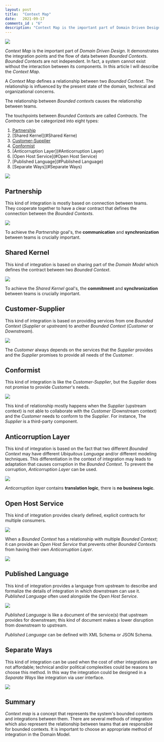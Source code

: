 ```yaml
---
layout: post
title:  "Context Map"
date:   2021-09-17
comments_id : "6"
description: "Context Map is the important part of Domain Driven Design. It demonstrates the integration points and the flow of data between Bounded Contexts. Bounded Contexts are not independent. In fact, a system cannot exist without the interaction between its components."
---
```


![](/assets/images/article-image-15.jpg)

*Context Map* is the important part of *Domain Driven Design*. It demonstrates the integration points and the flow of data between *Bounded Context*s. *Bounded Context*s are not independent. In fact, a system cannot exist without the interaction between its components. In this article I will describe the *Context Map*.

A *Context Map* defines a relationship between two *Bounded Context*. The relationship is influenced by the present state of the domain, technical and organizational concerns.     

The relationship between *Bounded context*s causes the relationship between teams.

The touchpoints  between *Bounded Context*s are called *Contracts*. The *Contracts* can be categorized into eight types: 

1. [Partnership](#Partnership)
2. [Shared Kernel](#Shared Kerne)
3. [Customer-Supplier](#Customer-Supplier)
4. [Conformist](#Conformist)
5. [Anticorruption Layer](#Anticorruption Layer)
6. [Open Host Service](#Open Host Service)
7. [Published Language](#Published Language)
8. [Separate Ways](#Separate Ways)



![](/assets/images/article-image-16.png)





## Partnership

This kind of integration is mostly based on connection between teams. They cooperate together to have a clear contract that defines the connection between the *Bounded Contexts*.



![](/assets/images/article-image-17.png)



To achieve the *Partnership* goal's, the **communication** and **synchronization** between teams is crucially important. 



## Shared Kernel

This kind of integration is based on sharing part of the *Domain Model* which defines the contract between two *Bounded Context*.



![](/assets/images/article-image-18.png)



To achieve the *Shared Kernel* goal's, the **commitment** and **synchronization** between teams is crucially important.



## Customer-Supplier

This kind of integration is based on providing services from one *Bounded Context* (*Supplier* or *upstream*) to another *Bounded Context* (*Customer* or *Downstream*).



![](/assets/images/article-image-19.png)



The *Customer* always depends on the services that the *Supplier* provides and the *Supplier* promises to provide all needs of the *Customer*.



## Conformist

This kind of integration is like the *Customer-Supplier*, but the *Supplier* does not promise to provide *Customer*'s needs. 



![](/assets/images/article-image-20.png)

This kind of relationship mostly happens when the *Supplier* (upstream context) is not able to collaborate with the *Customer* (Downstream context) and the *Customer* needs to conform to the *Supplier*. For instance, The *Supplier* is a third-party component.



## Anticorruption Layer

This kind of integration is based on the fact that two different *Bounded Context* may have different *Ubiquitous Language* and/or different modeling techniques. This differentiation in the context of integration may leads to adaptation that causes corruption in  the *Bounded Context*. To prevent the corruption, *Anticorruption Layer* can be used.



![](/assets/images/article-image-21.png)



*Anticorruption layer* contains **translation logic**, there is **no business logic**.



## Open Host Service

This kind of integration provides clearly defined, explicit contracts for multiple consumers.



![](/assets/images/article-image-22.png)



When a *Bounded Context* has a relationship with multiple *Bounded Context*; it can provide an *Open Host Service* that prevents other *Bounded Context*s from having their own *Anticorruption Layer*.



![](/assets/images/article-image-23.png)



## Published Language

This kind of integration provides a language from upstream to describe and formalize the details of integration in which downstream can use it. *Published Language* often used alongside the *Open Host Service*. 



![](/assets/images/article-image-24.png)



*Published Language* is like a document of the service(s) that upstream provides for downstream; this kind of document makes a lower disruption from downstream to upstream.

*Published Language* can be defined with XML Schema or JSON Schema.



## Separate Ways

This kind of integration can be used when the cost of other integrations are not affordable; technical and/or political complexities could be reasons to choose this method. In this way the integration could be designed in a *Separate Ways* like integration via user interface.



![](/assets/images/article-image-25.png)

## Summary

*Context map* is a concept that represents the system's bounded contexts and integrations between them. There are several methods of integration which also represent the relationship between teams that are responsible for bounded contexts. It is important to choose an appropriate method of integration in the Domain Model.
